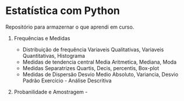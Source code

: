 # Estatística com Python
Repositório para armazernar o que aprendi em curso.
1. Frequências e Medidas
   * Distribuição de frequência
       Variaveis Qualitativas, Variaveis Quantitativas, Histograma
   * Medidas de tendencia central
       Media Aritmetica, Mediana, Moda
   * Medidas Separatrizes
       Quartis, Decis, percentis, Box-plot
   * Medidas de Dispersão
       Desvio Medio Absoluto, Variancia, Desvio Padrão 
  Exercício - Análise Descritiva

  2. Probanilidade e Amostragem -
